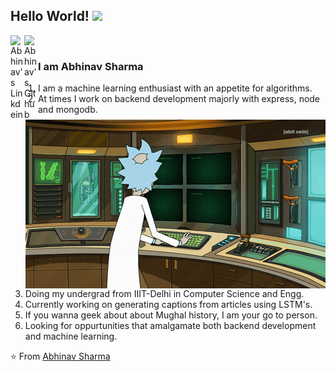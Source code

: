 ## Hello World! <img src="https://raw.githubusercontent.com/iampavangandhi/iampavangandhi/master/gifs/Hi.gif" width="30px"></h2>

<a href="https://www.linkedin.com/in/abhinav-sharma-73796618b/">
  <img align="left" alt="Abhinav's Linkdein" width="22px" src="https://cdn.jsdelivr.net/npm/simple-icons@v3/icons/linkedin.svg" />
</a>
<a href="https://github.com/AbhinavS99/">
  <img align="left" alt="Abhinav's Github" width="22px" src="https://cdn.jsdelivr.net/npm/simple-icons@v3/icons/github.svg" />
</a>

<br />
<img align="right" alt="GIF" src="https://github.com/darshan-jain/darshan-jain/blob/master/rick.gif" />

### I am Abhinav Sharma
1. I am a machine learning enthusiast with an appetite for algorithms.  
2. At times I work on backend development majorly with express, node and mongodb.
3. Doing my undergrad from IIIT-Delhi in Computer Science and Engg.
4. Currently working on generating captions from articles using LSTM's.
5. If you wanna geek about about Mughal history, I am your go to person.
6. Looking for oppurtunities that amalgamate both backend development and machine learning.

⭐️ From [Abhinav Sharma](https://github.com/AbhinavS99/)
